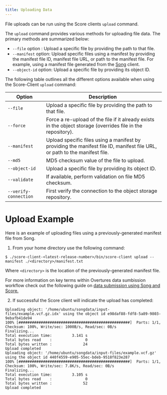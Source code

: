```yaml
---
title: Uploading Data
---
```


File uploads can be run using the Score clients `upload` command. 

The `upload` command provides various methods for uploading file data. The primary methods are summarized below:

* `--file` option : Upload a specific file by providing the path to that file.
* `--manifest` option: Upload specific files using a manifest by providing the manifest file ID, manifest file URL, or path to the manifest file.  For example, using a manifest file generated from the [Song](/documentation/song) client.
* `--object-id` option: Upload a specific file by providing its object ID.

The following table outlines all the different options available when using the Score-Client `upload` command:

| Option | Description |
| -------| ------------|
| `--file` | Upload a specific file by providing the path to that file. |
| `--force` | Force a re-upload of the file if it already exists in the object storage (overrides file in the repository). |
| `--manifest` | Upload specific files using a manifest by providing the manifest file ID, manifest file URL, or path to the manifest file. |
| `--md5` | MD5 checksum value of the file to upload. |
| `--object-id` | Upload a specific file by providing its object ID. |
| `--validate` | If available, perform validation on file MD5 checksum. |
| `--verify-connection` | First verify the connection to the object storage repository. |

# Upload Example

Here is an example of uploading files using a previously-generated manifest file from Song. 

1. From your home directory use the following command:

```shell
$ ./score-client-<latest-release-number>/bin/score-client upload --manifest ./<directory>/manifest.txt
```
Where `<directory>` is the location of the previously-generated manifest file.

<Note title="What is a Manifest?">For more information on key terms within Overtures data sumbission workflow check out the following guide on [data submission using Song and Score.](/documentation/song/user/submit/)</Note>

2. If successful the Score client will indicate the upload has completed:

```shell
Uploading object: '/home/ubuntu/songdata/input-files/example.vcf.gz.idx' using the object id e98daf88-fdf8-5a89-9803-9ebafb41de94
100% [##################################################]  Parts: 1/1, Checksum: 100%, Write/sec: 1000B/s, Read/sec: 0B/s
Finalizing...
Total execution time:         3.141 s
Total bytes read    :               0
Total bytes written :              24
Upload completed
Uploading object: '/home/ubuntu/songdata/input-files/example.vcf.gz' using the object id 440f4559-e905-55ec-bdeb-9518f823e287
100% [##################################################]  Parts: 1/1, Checksum: 100%, Write/sec: 7.8K/s, Read/sec: 0B/s
Finalizing...
Total execution time:         3.105 s
Total bytes read    :               0
Total bytes written :              52
Upload completed
```
